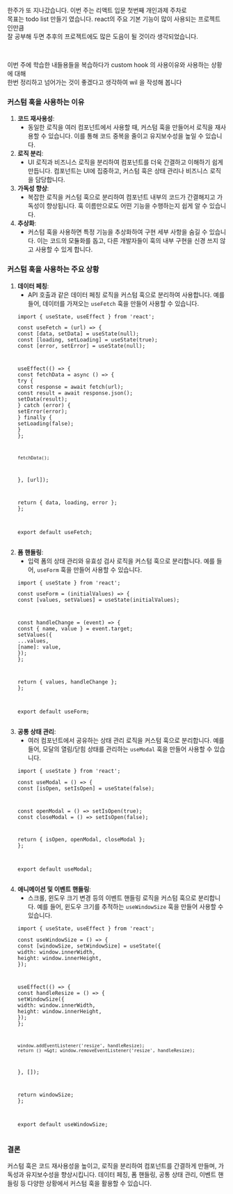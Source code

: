 <p data-ke-size="size16">한주가 또 지나갔습니다. 이번 주는 리액트 입문 첫번째 개인과제 주차로<br />목표는 todo list 만들기 였습니다. react의 주요 기본 기능이 많이 사용되는 프로젝트 인만큼<br />잘 공부해 두면 추후의 프로젝트에도 많은 도음이 될 것이라 생각되었습니다.</p>
<p data-ke-size="size16">&nbsp;</p>
<p data-ke-size="size16">이번 주에 학습한 내들용들을 복습하다가 custom hook 의 사용이유와 사용하는 상황에 대해<br />한번 정리하고 넘어가는 것이 좋겠다고 생각하여 wil 을 작성해 봅니다</p>
<h3 data-ke-size="size23">커스텀 훅을 사용하는 이유</h3>
<ol style="list-style-type: decimal;" data-ke-list-type="decimal">
<li><b>코드 재사용성</b>:
<ul style="list-style-type: disc;" data-ke-list-type="disc">
<li>동일한 로직을 여러 컴포넌트에서 사용할 때, 커스텀 훅을 만들어서 로직을 재사용할 수 있습니다. 이를 통해 코드 중복을 줄이고 유지보수성을 높일 수 있습니다.</li>
</ul>
</li>
<li><b>로직 분리</b>:
<ul style="list-style-type: disc;" data-ke-list-type="disc">
<li>UI 로직과 비즈니스 로직을 분리하여 컴포넌트를 더욱 간결하고 이해하기 쉽게 만듭니다. 컴포넌트는 UI에 집중하고, 커스텀 훅은 상태 관리나 비즈니스 로직을 담당합니다.</li>
</ul>
</li>
<li><b>가독성 향상</b>:
<ul style="list-style-type: disc;" data-ke-list-type="disc">
<li>복잡한 로직을 커스텀 훅으로 분리하여 컴포넌트 내부의 코드가 간결해지고 가독성이 향상됩니다. 훅 이름만으로도 어떤 기능을 수행하는지 쉽게 알 수 있습니다.</li>
</ul>
</li>
<li><b>추상화</b>:
<ul style="list-style-type: disc;" data-ke-list-type="disc">
<li>커스텀 훅을 사용하면 특정 기능을 추상화하여 구현 세부 사항을 숨길 수 있습니다. 이는 코드의 모듈화를 돕고, 다른 개발자들이 훅의 내부 구현을 신경 쓰지 않고 사용할 수 있게 합니다.</li>
</ul>
</li>
</ol>
<h3 data-ke-size="size23">커스텀 훅을 사용하는 주요 상황</h3>
<ol style="list-style-type: decimal;" data-ke-list-type="decimal">
<li><b>데이터 페칭</b>:
<ul style="list-style-type: disc;" data-ke-list-type="disc">
<li>API 호출과 같은 데이터 페칭 로직을 커스텀 훅으로 분리하여 사용합니다. 예를 들어, 데이터를 가져오는 <code>useFetch</code> 훅을 만들어 사용할 수 있습니다.</li>
</ul>
<pre class="javascript"><code>import { useState, useEffect } from 'react';
<p>const useFetch = (url) =&gt; {
const [data, setData] = useState(null);
const [loading, setLoading] = useState(true);
const [error, setError] = useState(null);</p>
<p>useEffect(() =&gt; {
const fetchData = async () =&gt; {
try {
const response = await fetch(url);
const result = await response.json();
setData(result);
} catch (error) {
setError(error);
} finally {
setLoading(false);
}
};</p>
<pre><code>fetchData();
</code></pre>
<p>}, [url]);</p>
<p>return { data, loading, error };
};</p>
<p>export default useFetch;</code></pre></p>
</li>
<li><b>폼 핸들링</b>:
<ul style="list-style-type: disc;" data-ke-list-type="disc">
<li>입력 폼의 상태 관리와 유효성 검사 로직을 커스텀 훅으로 분리합니다. 예를 들어, <code>useForm</code> 훅을 만들어 사용할 수 있습니다.</li>
</ul>
<pre class="routeros"><code>import { useState } from 'react';
<p>const useForm = (initialValues) =&gt; {
const [values, setValues] = useState(initialValues);</p>
<p>const handleChange = (event) =&gt; {
const { name, value } = event.target;
setValues({
...values,
[name]: value,
});
};</p>
<p>return { values, handleChange };
};</p>
<p>export default useForm;</code></pre></p>
</li>
<li><b>공통 상태 관리</b>:
<ul style="list-style-type: disc;" data-ke-list-type="disc">
<li>여러 컴포넌트에서 공유하는 상태 관리 로직을 커스텀 훅으로 분리합니다. 예를 들어, 모달의 열림/닫힘 상태를 관리하는 <code>useModal</code> 훅을 만들어 사용할 수 있습니다.</li>
</ul>
<pre class="javascript"><code>import { useState } from 'react';
<p>const useModal = () =&gt; {
const [isOpen, setIsOpen] = useState(false);</p>
<p>const openModal = () =&gt; setIsOpen(true);
const closeModal = () =&gt; setIsOpen(false);</p>
<p>return { isOpen, openModal, closeModal };
};</p>
<p>export default useModal;</code></pre></p>
</li>
<li><b>애니메이션 및 이벤트 핸들링</b>:
<ul style="list-style-type: disc;" data-ke-list-type="disc">
<li>스크롤, 윈도우 크기 변경 등의 이벤트 핸들링 로직을 커스텀 훅으로 분리합니다. 예를 들어, 윈도우 크기를 추적하는 <code>useWindowSize</code> 훅을 만들어 사용할 수 있습니다.</li>
</ul>
<pre class="javascript"><code>import { useState, useEffect } from 'react';
<p>const useWindowSize = () =&gt; {
const [windowSize, setWindowSize] = useState({
width: window.innerWidth,
height: window.innerHeight,
});</p>
<p>useEffect(() =&gt; {
const handleResize = () =&gt; {
setWindowSize({
width: window.innerWidth,
height: window.innerHeight,
});
};</p>
<pre><code>window.addEventListener('resize', handleResize);
return () =&amp;gt; window.removeEventListener('resize', handleResize);
</code></pre>
<p>}, []);</p>
<p>return windowSize;
};</p>
<p>export default useWindowSize;</code></pre></p>
</li>
</ol>
<h3 data-ke-size="size23">결론</h3>
<p data-ke-size="size16">커스텀 훅은 코드 재사용성을 높이고, 로직을 분리하여 컴포넌트를 간결하게 만들며, 가독성과 유지보수성을 향상시킵니다. 데이터 페칭, 폼 핸들링, 공통 상태 관리, 이벤트 핸들링 등 다양한 상황에서 커스텀 훅을 활용할 수 있습니다.</p>